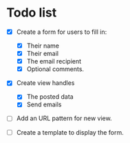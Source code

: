 # Todo list

- [x] Create a form for users to fill in:
  - [x]  Their name
  - [x]  Their email
  - [x]  The email recipient
  - [x]  Optional comments.

- [x] Create view handles
  - [x] The posted data
  - [x] Send emails

- [ ] Add an URL pattern for new view.

- [ ] Create a template to display the form.
